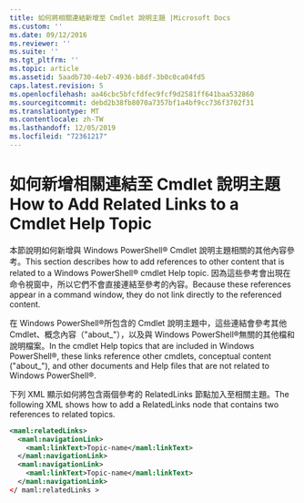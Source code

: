 ```yaml
---
title: 如何將相關連結新增至 Cmdlet 說明主題 |Microsoft Docs
ms.custom: ''
ms.date: 09/12/2016
ms.reviewer: ''
ms.suite: ''
ms.tgt_pltfrm: ''
ms.topic: article
ms.assetid: 5aadb730-4eb7-4936-b8df-3b0c0ca04fd5
caps.latest.revision: 5
ms.openlocfilehash: aa46cbc5bfcfdfec9fcf9d2581ff641baa532860
ms.sourcegitcommit: debd2b38fb8070a7357bf1a4bf9cc736f3702f31
ms.translationtype: MT
ms.contentlocale: zh-TW
ms.lasthandoff: 12/05/2019
ms.locfileid: "72361217"
---
```

# <a name="how-to-add-related-links-to-a-cmdlet-help-topic"></a><span data-ttu-id="a8694-102">如何新增相關連結至 Cmdlet 說明主題</span><span class="sxs-lookup"><span data-stu-id="a8694-102">How to Add Related Links to a Cmdlet Help Topic</span></span>

<span data-ttu-id="a8694-103">本節說明如何新增與 Windows PowerShell® Cmdlet 說明主題相關的其他內容參考。</span><span class="sxs-lookup"><span data-stu-id="a8694-103">This section describes how to add references to other content that is related to a Windows PowerShell® cmdlet Help topic.</span></span> <span data-ttu-id="a8694-104">因為這些參考會出現在命令視窗中，所以它們不會直接連結至參考的內容。</span><span class="sxs-lookup"><span data-stu-id="a8694-104">Because these references appear in a command window, they do not link directly to the referenced content.</span></span>

<span data-ttu-id="a8694-105">在 Windows PowerShell®所包含的 Cmdlet 說明主題中，這些連結會參考其他 Cmdlet、概念內容（"about_"），以及與 Windows PowerShell®無關的其他檔和說明檔案。</span><span class="sxs-lookup"><span data-stu-id="a8694-105">In the cmdlet Help topics that are included in Windows PowerShell®, these links reference other cmdlets, conceptual content ("about_"), and other documents and Help files that are not related to Windows PowerShell®.</span></span>

<span data-ttu-id="a8694-106">下列 XML 顯示如何將包含兩個參考的 RelatedLinks 節點加入至相關主題。</span><span class="sxs-lookup"><span data-stu-id="a8694-106">The following XML shows how to add a RelatedLinks node that contains two references to related topics.</span></span>

```xml
<maml:relatedLinks>
  <maml:navigationLink>
    <maml:linkText>Topic-name</maml:linkText>
  </maml:navigationLink>
  <maml:navigationLink>
    <maml:linkText>Topic-name</maml:linkText>
  </maml:navigationLink>
</ maml:relatedLinks >
```



